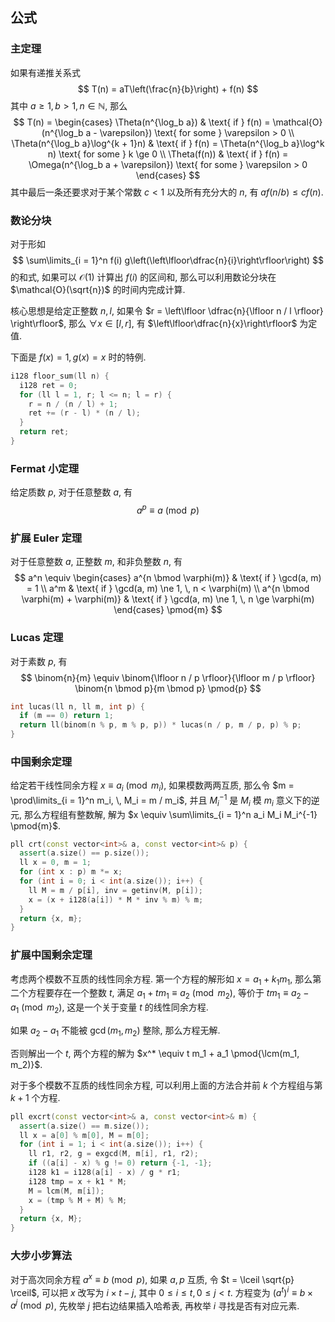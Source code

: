 ## 公式

### 主定理

如果有递推关系式
$$
  T(n) = aT\left(\frac{n}{b}\right) + f(n)
$$
其中 $a \ge 1, \, b > 1, \, n \in \mathbb{N}$, 那么
$$
  T(n) = \begin{cases}
    \Theta(n^{\log_b a})              & \text{ if } f(n) = \mathcal{O}(n^{\log_b a - \varepsilon})
    \text{ for some } \varepsilon > 0                                                             \\
    \Theta(n^{\log_b a}\log^{k + 1}n) & \text{ if } f(n) = \Theta(n^{\log_b a}\log^k n)
    \text{ for some } k \ge 0                                                                     \\
    \Theta(f(n))                      & \text{ if } f(n) = \Omega(n^{\log_b a + \varepsilon})
    \text{ for some } \varepsilon > 0
  \end{cases}
$$
其中最后一条还要求对于某个常数 $c < 1$ 以及所有充分大的 $n$, 有 $a f(n / b) \le c f(n)$.

### 数论分块

对于形如
$$
  \sum\limits_{i = 1}^n f(i) g\left(\left\lfloor\dfrac{n}{i}\right\rfloor\right)
$$
的和式, 如果可以 $\mathcal{O}(1)$ 计算出 $f(i)$ 的区间和, 那么可以利用数论分块在
$\mathcal{O}(\sqrt{n})$ 的时间内完成计算.

核心思想是给定正整数 $n, \, l$, 如果令 $r = \left\lfloor \dfrac{n}{\lfloor n / l \rfloor}
\right\rfloor$, 那么 $\forall x \in [l, r]$, 有 $\left\lfloor\dfrac{n}{x}\right\rfloor$ 为定值.

下面是 $f(x) = 1, \, g(x) = x$ 时的特例.

```cpp
i128 floor_sum(ll n) {
  i128 ret = 0;
  for (ll l = 1, r; l <= n; l = r) {
    r = n / (n / l) + 1;
    ret += (r - l) * (n / l);
  }
  return ret;
}
```

### Fermat 小定理

给定质数 $p$, 对于任意整数 $a$, 有
$$
  a^p \equiv a \pmod{p}
$$

### 扩展 Euler 定理

对于任意整数 $a$, 正整数 $m$, 和非负整数 $n$, 有
$$
  a^n \equiv \begin{cases}
    a^{n \bmod \varphi(m)}              & \text{ if } \gcd(a, m) = 1 \\
    a^m                                 & \text{ if } \gcd(a, m) \ne 1, \, n < \varphi(m) \\
    a^{n \bmod \varphi(m) + \varphi(m)} & \text{ if } \gcd(a, m) \ne 1, \, n \ge \varphi(m)
  \end{cases} \pmod{m}
$$

### Lucas 定理

对于素数 $p$, 有
$$
  \binom{n}{m} \equiv \binom{\lfloor n / p \rfloor}{\lfloor m / p \rfloor}
  \binom{n \bmod p}{m \bmod p} \pmod{p}
$$

```cpp
int lucas(ll n, ll m, int p) {
  if (m == 0) return 1;
  return ll(binom(n % p, m % p, p)) * lucas(n / p, m / p, p) % p;
}
```

### 中国剩余定理

给定若干线性同余方程 $x \equiv a_i \pmod{m_i}$, 如果模数两两互质, 那么令
$m = \prod\limits_{i = 1}^n m_i, \, M_i = m / m_i$, 并且 $M_i^{-1}$ 是 $M_i$ 模 $m_i$ 意义下的逆元,
那么方程组有整数解, 解为 $x \equiv \sum\limits_{i = 1}^n a_i M_i M_i^{-1} \pmod{m}$.

```cpp
pll crt(const vector<int>& a, const vector<int>& p) {
  assert(a.size() == p.size());
  ll x = 0, m = 1;
  for (int x : p) m *= x;
  for (int i = 0; i < int(a.size()); i++) {
    ll M = m / p[i], inv = getinv(M, p[i]);
    x = (x + i128(a[i]) * M * inv % m) % m;
  }
  return {x, m};
}
```

### 扩展中国剩余定理

考虑两个模数不互质的线性同余方程. 第一个方程的解形如 $x = a_1 + k_1 m_1$,
那么第二个方程要存在一个整数 $t$, 满足 $a_1 + t m_1 \equiv a_2 \pmod{m_2}$,
等价于 $t m_1 \equiv a_2 - a_1 \pmod{m_2}$, 这是一个关于变量 $t$ 的线性同余方程.

如果 $a_2 - a_1$ 不能被 $\gcd(m_1, m_2)$ 整除, 那么方程无解.

否则解出一个 $t$, 两个方程的解为 $x^* \equiv t m_1 + a_1 \pmod{\lcm(m_1, m_2)}$.

对于多个模数不互质的线性同余方程, 可以利用上面的方法合并前 $k$ 个方程组与第 $k + 1$
个方程.

```cpp
pll excrt(const vector<int>& a, const vector<int>& m) {
  assert(a.size() == m.size());
  ll x = a[0] % m[0], M = m[0];
  for (int i = 1; i < int(a.size()); i++) {
    ll r1, r2, g = exgcd(M, m[i], r1, r2);
    if ((a[i] - x) % g != 0) return {-1, -1};
    i128 k1 = i128(a[i] - x) / g * r1;
    i128 tmp = x + k1 * M;
    M = lcm(M, m[i]);
    x = (tmp % M + M) % M;
  }
  return {x, M};
}
```

### 大步小步算法

对于高次同余方程 $a^x \equiv b \pmod{p}$, 如果 $a, p$ 互质, 令 $t = \lceil \sqrt{p} \rceil$,
可以把 $x$ 改写为 $i \times t - j$, 其中 $0 \le i \le t, \, 0 \le j < t$. 方程变为
$(a^t)^i \equiv b \times a^j \pmod{p}$, 先枚举 $j$ 把右边结果插入哈希表, 再枚举 $i$
寻找是否有对应元素.
